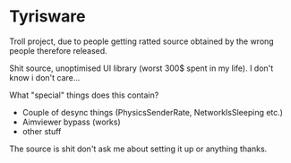 # Tyrisware
Troll project, due to people getting ratted source obtained by the wrong people therefore released.

Shit source, unoptimised UI library (worst 300$ spent in my life). I don't know i don't care...

What "special" things does this contain?
- Couple of desync things (PhysicsSenderRate, NetworkIsSleeping etc.)
- Aimviewer bypass (works)
- other stuff

The source is shit don't ask me about setting it up or anything thanks.
